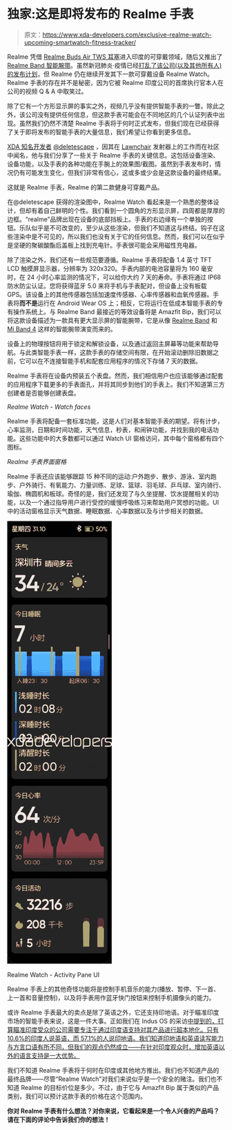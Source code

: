 # 独家:这是即将发布的 Realme 手表

> 原文：<https://www.xda-developers.com/exclusive-realme-watch-upcoming-smartwatch-fitness-tracker/>

Realme 凭借 [Realme Buds Air TWS 耳塞](https://www.xda-developers.com/realme-buds-air-review/)进入印度的可穿戴领域，随后又推出了 [Realme Band 智能腕带](https://www.xda-developers.com/realme-band-fitness-tracker-smartband-review/)。虽然新冠肺炎·疫情已经[打乱了该公司(以及其他所有人)的发布计划](https://www.xda-developers.com/vivo-suspends-new-product-launches-india-realme-postpones-narzo-sales-covid-19-corona-virus/)，但 Realme 仍在继续开发其下一款可穿戴设备 Realme Watch。Realme 手表的存在并不是秘密，因为它被 Realme 印度公司的首席执行官本人在公司的视频 Q & A 中取笑过。

除了它有一个方形显示屏的事实之外，视频几乎没有提供智能手表的一瞥。除此之外，该公司没有提供任何信息，但这款手表可能会在不同地区的几个认证列表中出现。虽然我们仍然不清楚 Realme 手表将于何时正式发布，但我们现在已经获得了关于即将发布的智能手表的大量信息，我们希望让你看到更多信息。

[XDA 知名开发者](https://forum.xda-developers.com/member.php?u=7049589) [@deletescape](https://twitter.com/deletescape) ，因其在 [Lawnchair](https://twitter.com/lawnchairapp) 发射器上的工作而在社区中闻名，他与我们分享了一些关于 Realme 手表的关键信息。这包括设备渲染、设备功能，以及手表的各种功能在手腕上的效果图/截图。虽然到手表发布时，情况仍有可能发生变化，但我们非常有信心，这或多或少会是这款设备的最终结果。

这就是 Realme 手表，Realme 的第二款健身可穿戴产品。

在@deletescape 获得的渲染图中，Realme Watch 看起来是一个熟悉的整体设计，但却有着自己鲜明的个性。我们看到一个圆角的方形显示屏，四周都是厚厚的边框。“realme”品牌出现在设备的底部挡板上。手表的右边缘有一个单独的按钮。乐队似乎是不可改变的，至少从这些渲染，但我们不知道这与终结。钩子在这些渲染中是不可见的，所以我们也没有关于它的任何信息。然而，我们可以在似乎是坚硬的聚碳酸酯后盖板上找到充电针。手表很可能会采用磁性充电器。

除了渲染之外，我们还有一些规范要遵循。Realme 手表将配备 1.4 英寸 TFT LCD 触摸屏显示器，分辨率为 320x320。手表内部的电池容量将为 160 毫安时，在 24 小时心率监测的情况下，可以给你大约 7 天的寿命。手表将通过 IP68 防水防尘认证。您将获得蓝牙 5.0 来将手机与手表配对，但设备上没有板载 GPS。该设备上的其他传感器包括加速度传感器、心率传感器和血氧传感器。手表将**而不是**运行在 Android Wear OS 上；相反，它将运行在低成本智能手表的专有操作系统上。与 Realme Band 最接近的等效设备将是 Amazfit Bip，我们可以将这款设备描述为一款具有更大显示屏的智能腕带，它是从像 [Realme Band](https://www.xda-developers.com/realme-band-fitness-tracker-smartband-review/) 和 [Mi Band 4](https://www.xda-developers.com/xiaomi-mi-band-4-review-smart-fitness-tracker/) 这样的智能腕带演变而来的。

设备上的物理按钮将用于锁定和解锁设备，以及通过返回主屏幕等功能来帮助导航。与此类智能手表一样，这款手表的存储空间有限，在开始滚动删除旧数据之前，它可以在不连接智能手机和配套应用程序的情况下存储 7 天的数据。

Realme 手表将在设备内预装五个表盘。然而，我们相信用户也应该能够通过配套的应用程序下载更多的手表面孔，并将其同步到他们的手表上。我们不知道第三方创建者是否能够创建表盘。

*Realme Watch - Watch faces*

Realme 手表将配备一套标准功能，这是人们对基本智能手表的期望。将有计步，心率监测，日期和时间功能，天气信息，秒表，和闹钟功能，并找到我的电话功能。这些功能中的大多数都可以通过 Watch UI 窗格访问，其中每个窗格都有四个图标。

*Realme 手表界面窗格*

Realme 手表还应该能够跟踪 15 种不同的运动:户外跑步、散步、游泳、室内跑步、户外骑行、有氧能力、力量训练、足球、篮球、羽毛球、乒乓球、室内骑行、瑜伽、椭圆机和板球。奇怪的是，我们还发现了与久坐提醒、饮水提醒相关的功能，以及一个通过指导用户进行受控的缓慢呼吸练习来帮助用户冥想的功能。UI 中的活动窗格显示天气数据、睡眠数据、心率数据以及与计步相关的数据。

 <picture>![](img/62462218dcfe2cf0dc4025590f578cb5.png)</picture> 

Realme Watch - Activity Pane UI

Realme 手表上的其他奇怪功能将是控制手机音乐的能力(播放、暂停、下一首、上一首和音量控制)，以及将手表用作蓝牙快门按钮来控制手机摄像头的能力。

或许 Realme 手表最大的卖点是除了英语之外，它还支持印地语。对于瞄准印度市场的智能手表来说，这是一件大事。正如我们在 Indus OS 的采访[中提到的，打算瞄准印度受众的公司需要专注于通过印度语支持对其产品进行超本地化。只有 10.6%的印度人说英语，而 57.1%的人说印地语。我们知道印地语和英语读写能力与方言口语有所不同，但我们的观点仍然成立——在针对印度观众时，增加英语以外的语言支持是一大优势。](https://www.xda-developers.com/interview-rakesh-deshmukh-indus-app-bazaar-hyper-localizing-mobile-apps-indic-language-support/)

我们不知道 Realme 手表将于何时在印度或其他地方推出。我们也不知道产品的最终品牌——尽管“Realme Watch”对我们来说似乎是一个安全的赌注。我们也不知道 Realme 的目标价位是多少。不过，由于它与 Amazfit Bip 属于类似的产品类别，我们可以预计这款手表的价格在这个范围内。

**你对 Realme 手表有什么想法？对你来说，它看起来是一个令人兴奋的产品吗？请在下面的评论中告诉我们你的想法！**